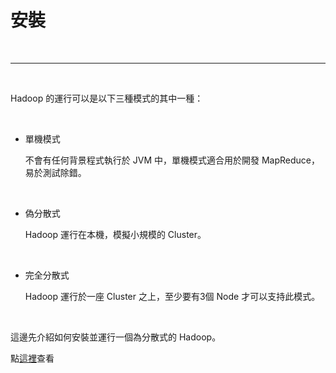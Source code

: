 # 安裝

<br>

---

<br>

Hadoop 的運行可以是以下三種模式的其中一種：

<br>

* 單機模式

    不會有任何背景程式執行於 JVM 中，單機模式適合用於開發 MapReduce，易於測試除錯。

<br>

* 偽分散式

    Hadoop 運行在本機，模擬小規模的 Cluster。

<br>

* 完全分散式

    Hadoop 運行於一座 Cluster 之上，至少要有3個 Node 才可以支持此模式。

<br>

這邊先介紹如何安裝並運行一個為分散式的 Hadoop。

點[這裡](https://github.com/Johnny1110/Problem_Solving_Collection/blob/master/HDFS/install/README.md)查看

